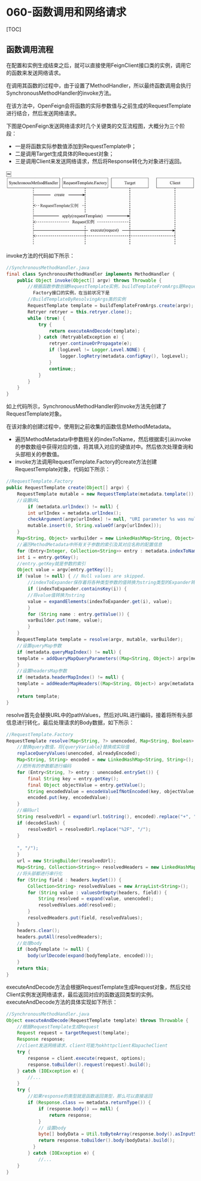 # 060-函数调用和网络请求

[TOC]

## 函数调用流程

在配置和实例生成结束之后，就可以直接使用FeignClient接口类的实例，调用它的函数来发送网络请求。

在调用其函数的过程中，由于设置了MethodHandler，所以最终函数调用会执行SynchronousMethodHandler的invoke方法。

在该方法中，OpenFeign会将函数的实际参数值与之前生成的RequestTemplate进行结合，然后发送网络请求。

下图是OpenFeign发送网络请求时几个关键类的交互流程图，大概分为三个阶段：

- 一是将函数实际参数值添加到RequestTemplate中；
- 二是调用Target生成具体的Request对象；
- 三是调用Client来发送网络请求，然后将Response转化为对象进行返回。

￼![image-20201011142718257](../../../../assets/image-20201011142718257.png)

invoke方法的代码如下所示：

```java
//SynchronousMethodHandler.java
final class SynchronousMethodHandler implements MethodHandler {
    public Object invoke(Object[] argv) throws Throwable {
        //根据函数参数创建RequestTemplate实例，buildTemplateFromArgs是RequestTemplate.
          Factory接口的实例，在当前状况下是
        //BuildTemplateByResolvingArgs类的实例
        RequestTemplate template = buildTemplateFromArgs.create(argv);
        Retryer retryer = this.retryer.clone();
        while (true) {
            try {
                return executeAndDecode(template);
            } catch (RetryableException e) {
                retryer.continueOrPropagate(e);
                if (logLevel != Logger.Level.NONE) {
                    logger.logRetry(metadata.configKey(), logLevel);
                }
                continue;;
            }
        }
    }
}
```

如上代码所示，SynchronousMethodHandler的invoke方法先创建了RequestTemplate对象。

在该对象的创建过程中，使用到之前收集的函数信息MethodMetadata。

- 遍历MethodMetadata中参数相关的indexToName，然后根据索引从invoke的参数数组中获得对应的值，将其填入对应的键值对中。然后依次处理查询和头部相关的参数值。
- invoke方法调用RequestTemplate.Factory的create方法创建RequestTemplate对象，代码如下所示：

```java
//RequestTemplate.Factory
public RequestTemplate create(Object[] argv) {
    RequestTemplate mutable = new RequestTemplate(metadata.template());
    //设置URL
        if (metadata.urlIndex() != null) {
        int urlIndex = metadata.urlIndex();
        checkArgument(argv[urlIndex] != null, "URI parameter %s was null", urlIndex);
        mutable.insert(0, String.valueOf(argv[urlIndex]));
    }
    Map<String, Object> varBuilder = new LinkedHashMap<String, Object>();
    //遍历MethodMetadata中所有关于参数的索引及其对应名称的配置信息
    for (Entry<Integer, Collection<String>> entry : metadata.indexToName().entrySet()) {
    int i = entry.getKey();
    //entry.getKey就是参数的索引
    Object value = argv[entry.getKey()];
    if (value != null) { // Null values are skipped.
        //indexToExpander保存着将各种类型参数的值转换为string类型的Expander转换器
        if (indexToExpander.containsKey(i)) {
        //将value值转换为string
        value = expandElements(indexToExpander.get(i), value);
        }
        for (String name : entry.getValue()) {
        varBuilder.put(name, value);
        }
    }
    RequestTemplate template = resolve(argv, mutable, varBuilder);
    //设置queryMap参数
    if (metadata.queryMapIndex() != null) {
    template = addQueryMapQueryParameters((Map<String, Object>) argv[metadata.queryMapIndex()], template);
    }
    //设置headersMap参数
    if (metadata.headerMapIndex() != null) {
    template = addHeaderMapHeaders((Map<String, Object>) argv[metadata.headerMapIndex()], template);
    }
    return template;
}
```

resolve首先会替换URL中的pathValues，然后对URL进行编码，接着将所有头部信息进行转化，最后处理请求的Body数据，如下所示：

```java
//RequestTemplate.Factory
RequestTemplate resolve(Map<String, ?> unencoded, Map<String, Boolean> alreadyEncoded) {
    //替换query数值，将{queryVariable}替换成实际值
    replaceQueryValues(unencoded, alreadyEncoded);
    Map<String, String> encoded = new LinkedHashMap<String, String>();
    //把所有的参数都进行编码
    for (Entry<String, ?> entry : unencoded.entrySet()) {
        final String key = entry.getKey();
        final Object objectValue = entry.getValue();
        String encodedValue = encodeValueIfNotEncoded(key, objectValue, alreadyEncoded);
        encoded.put(key, encodedValue);
    }
    //编码url
    String resolvedUrl = expand(url.toString(), encoded).replace("+", "%20");
    if (decodeSlash) {
        resolvedUrl = resolvedUrl.replace("%2F", "/");
    }
    
    ", "/");
    }
    url = new StringBuilder(resolvedUrl);
    Map<String, Collection<String>> resolvedHeaders = new LinkedHashMap<String, Collection<String>>();
    //将头部都进行串行化
    for (String field : headers.keySet()) {
        Collection<String> resolvedValues = new ArrayList<String>();
        for (String value : valuesOrEmpty(headers, field)) {
            String resolved = expand(value, unencoded);
            resolvedValues.add(resolved);
        }
        resolvedHeaders.put(field, resolvedValues);
    }
    headers.clear();
    headers.putAll(resolvedHeaders);
    //处理body
    if (bodyTemplate != null) {
        body(urlDecode(expand(bodyTemplate, encoded)));
    }
    return this;
}
```

executeAndDecode方法会根据RequestTemplate生成Request对象，然后交给Client实例发送网络请求，最后返回对应的函数返回类型的实例。executeAndDecode方法的具体实现如下所示：

```java
//SynchronousMethodHandler.java
Object executeAndDecode(RequestTemplate template) throws Throwable {
    //根据RequestTemplate生成Request
    Request request = targetRequest(template);
    Response response;
    //client发送网络请求，client可能为okhttpclient和apacheClient
    try {
        response = client.execute(request, options);
        response.toBuilder().request(request).build();
    } catch (IOException e) {
        //...
    }
    try {
        //如果response的类型就是函数返回类型，那么可以直接返回
        if (Response.class == metadata.returnType()) {
            if (response.body() == null) {
                return response;
            }
            // 设置body
            byte[] bodyData = Util.toByteArray(response.body().asInputStream());
            return response.toBuilder().body(bodyData).build();
          }
        } catch (IOException e) {
            //...
    }
}
```

